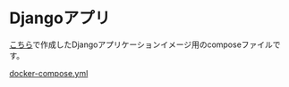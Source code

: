 # Djangoアプリ
[こちら](../django)で作成したDjangoアプリケーションイメージ用のcomposeファイルです。

[docker-compose.yml](https://gist.github.com/roy-n-roy/333106710978f7609b66fd69be3ab8bb#file-docker-compose-yml)
<script src="https://gist.github.com/roy-n-roy/333106710978f7609b66fd69be3ab8bb.js?file=docker-compose.yml"></script>

